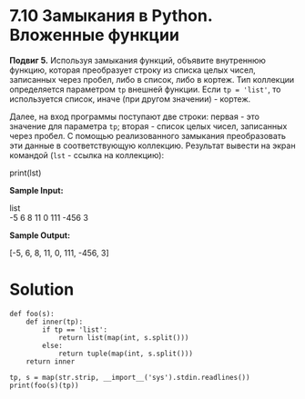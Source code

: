 # 7.10 Замыкания в Python. Вложенные функции

**Подвиг 5.** Используя замыкания функций, объявите внутреннюю 
функцию, которая преобразует строку из списка целых чисел, записанных
через пробел, либо в список, либо в кортеж. Тип коллекции определяется
параметром `tp` внешней функции. Если `tp = 'list'`, то используется список,
иначе (при другом значении) - кортеж.

Далее, на вход программы поступают две строки: первая - это значение для
параметра `tp`; вторая - список целых чисел, записанных через пробел.
С помощью реализованного замыкания преобразовать эти данные в соответствующую
коллекцию. Результат вывести на экран командой (`lst` - ссылка на коллекцию):

print(lst)

**Sample Input:**

list\
-5 6 8 11 0 111 -456 3

**Sample Output:**

[-5, 6, 8, 11, 0, 111, -456, 3]

# Solution

```
def foo(s):
    def inner(tp):
        if tp == 'list':
            return list(map(int, s.split()))
        else:
            return tuple(map(int, s.split()))
    return inner

tp, s = map(str.strip, __import__('sys').stdin.readlines())
print(foo(s)(tp))

```
